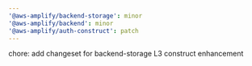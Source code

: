 ```yaml
---
'@aws-amplify/backend-storage': minor
'@aws-amplify/backend': minor
'@aws-amplify/auth-construct': patch
---
```


chore: add changeset for backend-storage L3 construct enhancement
